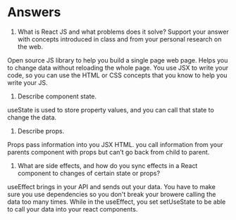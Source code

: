 # Answers

1. What is React JS and what problems does it solve? Support your answer with concepts introduced in class and from your personal research on the web.

Open source JS library to help you build a single page web page.  Helps you to change data without reloading the whole page. You use JSX to write your code, so you can use the HTML or CSS concepts that you know to help you write your JS.

1. Describe component state.

useState is used to store property values, and you can call that state to change the data.

1. Describe props.

Props pass information into you JSX HTML. you call information from your parents component with props but can’t go back from child to parent.

1. What are side effects, and how do you sync effects in a React component to changes of certain state or props?

useEffect brings in your API and sends out your data. You have to make sure you use dependencies so you don't break your browere calling the data too many times. While in the useEffect, you set setUseState to be able to call your data into your react components.